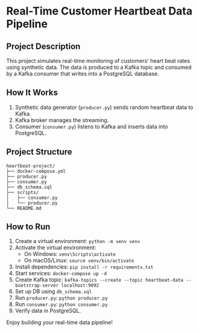 # Real-Time Customer Heartbeat Data Pipeline

## Project Description
This project simulates real-time monitoring of customers' heart beat rates using synthetic data. The data is produced to a Kafka topic and consumed by a Kafka consumer that writes into a PostgreSQL database.

## How It Works
1. Synthetic data generator (`producer.py`) sends random heartbeat data to Kafka.
2. Kafka broker manages the streaming.
3. Consumer (`consumer.py`) listens to Kafka and inserts data into PostgreSQL.

## Project Structure
```
heartbeat-project/
├── docker-compose.yml
├── producer.py
├── consumer.py
├── db_schema.sql
├── scripts/
│   ├── consumer.py
│   └── producer.py
└── README.md
```

## How to Run
1. Create a virtual environment: `python -m venv venv`
2. Activate the virtual environment:
   - On Windows: `venv\Scripts\activate`
   - On macOS/Linux: `source venv/bin/activate`
3. Install dependencies: `pip install -r requirements.txt`
4. Start services: `docker-compose up -d`
5. Create Kafka topic: `kafka-topics --create --topic heartbeat-data --bootstrap-server localhost:9092`
6. Set up DB using `db_schema.sql`
7. Run `producer.py`: `python producer.py`
8. Run `consumer.py`: `python consumer.py`
9. Verify data in PostgreSQL.

Enjoy building your real-time data pipeline!
